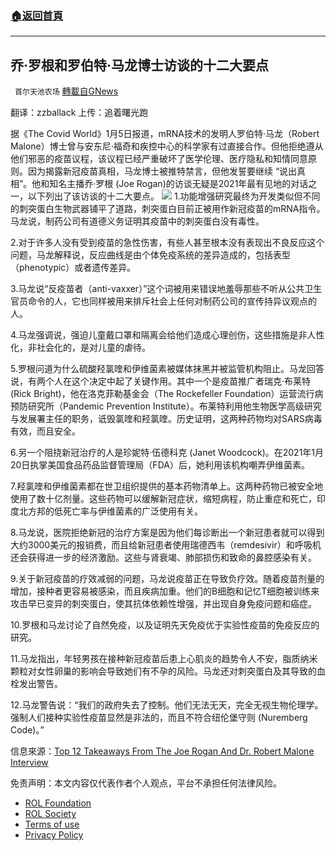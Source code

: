 ###  [:house:返回首頁](https://github.com/ourhimalayas/txt)
---


## 乔·罗根和罗伯特·马龙博士访谈的十二大要点
` 首尔天池农场` [轉載自GNews](https://gnews.org/zh-hans/1831321/)

翻译：zzballack
上传：追着曙光跑

据《The Covid World》1月5日报道，mRNA技术的发明人罗伯特·马龙（Robert Malone）博士曾与安东尼·福奇和疾控中心的科学家有过直接合作。但他拒绝遵从他们邪恶的疫苗议程，该议程已经严重破坏了医学伦理、医疗隐私和知情同意原则。因为揭露新冠疫苗真相，马龙博士被推特禁言，但他发誓要继续 “说出真相”。他和知名主播乔·罗根 (Joe Rogan)的访谈无疑是2021年最有见地的对话之一，以下列出了该访谈的十二大要点。
![](https://assets.gnews.org/wp-content/uploads/2022/01/WhatsApp-Image-2022-01-07-at-12.55.34.jpeg)
1.功能增强研究最终为开发类似但不同的刺突蛋白生物武器铺平了道路，刺突蛋白目前正被用作新冠疫苗的mRNA指令。马龙说，制药公司有道德义务证明其疫苗中的刺突蛋白没有毒性。

2.对于许多人没有受到疫苗的急性伤害，有些人甚至根本没有表现出不良反应这个问题，马龙解释说，反应曲线是由个体免疫系统的差异造成的，包括表型（phenotypic）或者遗传差异。

3.马龙说“反疫苗者（anti-vaxxer）”这个词被用来错误地羞辱那些不听从公共卫生官员命令的人，它也同样被用来排斥社会上任何对制药公司的宣传持异议观点的人。

4.马龙强调说，强迫儿童戴口罩和隔离会给他们造成心理创伤，这些措施是非人性化，非社会化的，是对儿童的虐待。

5.罗根问道为什么硫酸羟氯喹和伊维菌素被媒体抹黑并被监管机构阻止。马龙回答说，有两个人在这个决定中起了关键作用。其中一个是疫苗推广者瑞克·布莱特 (Rick Bright)，他在洛克菲勒基金会（The Rockefeller Foundation）运营流行病预防研究所（Pandemic Prevention Institute）。布莱特利用他生物医学高级研究与发展署主任的职务，诋毁氯喹和羟氯喹。历史证明，这两种药物均对SARS病毒有效，而且安全。

6.另一个阻挠新冠治疗的人是珍妮特·伍德科克 (Janet Woodcock)。在2021年1月20日执掌美国食品药品监督管理局（FDA）后，她利用该机构嘲弄伊维菌素。

7.羟氯喹和伊维菌素都在世卫组织提供的基本药物清单上。这两种药物已被安全地使用了数十亿剂量。这些药物可以缓解新冠症状，缩短病程，防止重症和死亡，印度北方邦的低死亡率与伊维菌素的广泛使用有关。

8.马龙说，医院拒绝新冠的治疗方案是因为他们每诊断出一个新冠患者就可以得到大约3000美元的报销费，而且给新冠患者使用瑞德西韦（remdesivir）和呼吸机还会获得进一步的经济激励。这些与肾衰竭、肺部损伤和致命的鼻腔感染有关。

9.关于新冠疫苗的疗效减弱的问题，马龙说疫苗正在导致负疗效。随着疫苗剂量的增加，接种者更容易被感染，而且疾病加重。他们的B细胞和记忆T细胞被训练来攻击早已变异的刺突蛋白，使其抗体依赖性增强，并出现自身免疫问题和癌症。

10.罗根和马龙讨论了自然免疫，以及证明先天免疫优于实验性疫苗的免疫反应的研究。

11.马龙指出，年轻男孩在接种新冠疫苗后患上心肌炎的趋势令人不安，脂质纳米颗粒对女性卵巢的影响会导致她们有不孕的风险。马龙还对刺突蛋白及其导致的血栓发出警告。

12.马龙警告说：“我们的政府失去了控制。他们无法无天，完全无视生物伦理学。强制人们接种实验性疫苗显然是非法的，而且不符合纽伦堡守则 (Nuremberg Code)。”

信息來源：[Top 12 Takeaways From The Joe Rogan And Dr. Robert Malone Interview](https://thecovidworld.com/top-12-takeaways-from-the-joe-rogan-and-dr-robert-malone-interview/)

 

免责声明：本文内容仅代表作者个人观点，平台不承担任何法律风险。

- [ROL Foundation](https://rolfoundation.org/)
- [ROL Society](https://rolsociety.org/)
- [Terms of use](https://gnews.org/terms-of-use-3/)
- [Privacy Policy](https://gnews.org/privacy-policy/)
